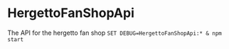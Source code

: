 # HergettoFanShopApi

 The API for the hergetto fan shop
 `SET DEBUG=HergettoFanShopApi:* & npm start`
